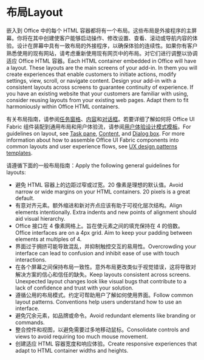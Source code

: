 # <a name="layout"></a><span data-ttu-id="f5464-101">布局</span><span class="sxs-lookup"><span data-stu-id="f5464-101">Layout</span></span>
<span data-ttu-id="f5464-p101">嵌入到 Office 中的每个 HTML 容器都将有一个布局。这些布局是外接程序的主屏幕。你将在其中创建使客户能够启动操作、修改设置、查看、滚动或导航内容的体验。设计在屏幕中具有一致布局的外接程序，以确保体验的连续性。如果你有客户熟悉使用的现有网站，请考虑重新使用现有网页中的布局。对它们进行调整以协调适应 Office HTML 容器。</span><span class="sxs-lookup"><span data-stu-id="f5464-p101">Each HTML container embedded in Office will have a layout. These layouts are the main screens of your add-in. In them you will create experiences that enable customers to initiate actions, modify settings, view, scroll, or navigate content. Design your add-in with a consistent layouts across screens to guarantee continuity of experience. If you have an existing website that your customers are familiar with using, consider reusing layouts from your existing web pages. Adapt them to fit harmoniously within Office HTML containers.</span></span>

<span data-ttu-id="f5464-p102">有关布局指南，请参阅[任务窗格](task-pane-add-ins.md)、[内容](content-add-ins.md)和[对话框](dialog-boxes.md)。若要详细了解如何将 Office UI Fabric 组件装配到通用布局和用户体验流，请参阅[用户体验设计模式模板](ux-design-pattern-templates.md)。</span><span class="sxs-lookup"><span data-stu-id="f5464-p102">For guidelines on layout, see [Task pane](task-pane-add-ins.md), [Content](content-add-ins.md), and [Dialog box](dialog-boxes.md). For more information about how to assemble Office UI Fabric components into common layouts and user experience flows, see [UX design patterns templates](ux-design-pattern-templates.md).</span></span>

<span data-ttu-id="f5464-110">请遵循下面的一般布局指南：</span><span class="sxs-lookup"><span data-stu-id="f5464-110">Apply the following general guidelines for layouts:</span></span>

*   <span data-ttu-id="f5464-p103">避免 HTML 容器上的边距过窄或过宽。20 像素是理想的默认值。</span><span class="sxs-lookup"><span data-stu-id="f5464-p103">Avoid narrow or wide margins on your HTML containers. 20 pixels is a great default.</span></span>
*   <span data-ttu-id="f5464-p104">有意对齐元素。额外缩进和新对齐点应该有助于可视化层次结构。</span><span class="sxs-lookup"><span data-stu-id="f5464-p104">Align elements intentionally. Extra indents and new points of alignment should aid visual hierarchy.</span></span>
*   <span data-ttu-id="f5464-p105">Office 接口在 4 像素网格上。旨在使元素之间的填充保持在 4 的倍数。</span><span class="sxs-lookup"><span data-stu-id="f5464-p105">Office interfaces are on a 4px grid. Aim to keep your padding between elements at multiples of 4.</span></span>
*   <span data-ttu-id="f5464-117">界面过于拥挤可能导致混乱，并抑制触控交互的易用性。</span><span class="sxs-lookup"><span data-stu-id="f5464-117">Overcrowding your interface can lead to confusion and inhibit ease of use with touch interactions.</span></span>
*   <span data-ttu-id="f5464-p106">在各个屏幕之间保持布局一致性。意外布局更改类似于视觉错误，这将导致对解决方案的信心和信任的缺失。</span><span class="sxs-lookup"><span data-stu-id="f5464-p106">Keep layouts consistent across screens. Unexpected layout changes look like visual bugs that contribute to a lack of confidence and trust with your solution.</span></span>
*   <span data-ttu-id="f5464-p107">遵循公用的布局模式。约定可帮助用户了解如何使用界面。</span><span class="sxs-lookup"><span data-stu-id="f5464-p107">Follow common layout patterns. Conventions help users understand how to use an interface.</span></span>
*   <span data-ttu-id="f5464-122">避免冗余元素，如品牌或命令。</span><span class="sxs-lookup"><span data-stu-id="f5464-122">Avoid redundant elements like branding or commands.</span></span>
*   <span data-ttu-id="f5464-123">整合控件和视图，以避免需要过多地移动鼠标。</span><span class="sxs-lookup"><span data-stu-id="f5464-123">Consolidate controls and views to avoid requiring too much mouse movement.</span></span>
*   <span data-ttu-id="f5464-124">创建适应 HTML 容器宽度和响应体验。</span><span class="sxs-lookup"><span data-stu-id="f5464-124">Create responsive experiences that adapt to HTML container widths and heights.</span></span>